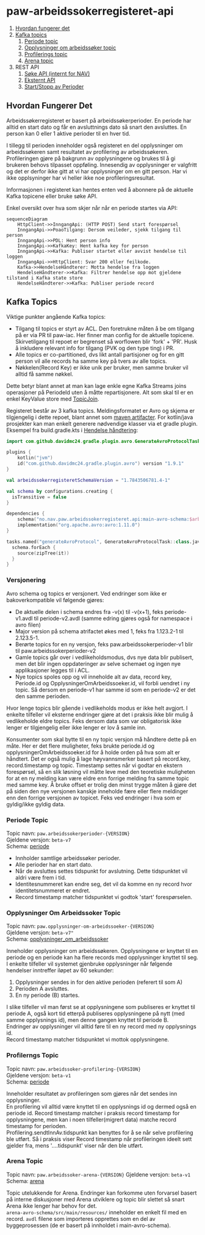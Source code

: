# paw-arbeidssokerregisteret-api
1. [Hvordan fungerer det](#hvordan-fungerer-det)
2. [Kafka topics](#kafka-topics)
   1. [Periode topic](#periode-topic)
   2. [Opplysninger om arbeidssøker topic](#opplysninger-om-arbeidssoker-topic)
   3. [Profilerings topic](#profilerngs-topic)
   4. [Arena topic](#arena-topic)
3. REST API
   1. [Søke API (internt for NAV)](https://github.com/navikt/paw-arbeidssokerregisteret-api-soek)
   2. [Eksternt API](https://github.com/navikt/paw-arbeidssokerregisteret-eksternt-api)
   3. [Start/Stopp av Perioder](https://github.com/navikt/paw-arbeidssokerregisteret-api-inngang)
  
## Hvordan Fungerer Det
Arbeidssøkerregisteret er basert på arbeidssøkerperioder. En periode har alltid en start dato og får en avsluttnings dato så snart den avsluttes. En person kan 0 eller 1 aktive perioder til en hver tid.

I tillegg til perioden inneholder også registeret en del opplysninger om arbeidssøkeren samt resultatet av profilering av arbeidssøkeren. Profileringen gjøre på bakgrunn av opplysningene og brukes til å gi brukeren behovs tilpasset oppføling. Innesendig av opplysninger er valgfritt og det er derfor ikke gitt at vi har opplysninger om en gitt person. Har vi ikke opplsyninger har vi heller ikke noe profileringsresultat.

Informasjonen i registeret kan hentes enten ved å abonnere på de aktuelle Kafka topicene eller bruke søke API.

Enkel oversikt over hva som skjer når når en periode startes via API:
```mermaid
sequenceDiagram
    HttpClient->>InngangApi: (HTTP POST) Send start forespørsel
    InngangApi->>PoaoTilgang: Dersom veileder, sjekk tilgang til person    
    InngangApi->>PDL: Hent person info
    InngangApi->>KafkaKey: Hent kafka key for person
    InngangApi->>Kafka: Publiser startet eller avvist hendelse til loggen
    InngangApi->>HttpClient: Svar 200 eller feilkode.
    Kafka->>HendelseHåndterer: Motta hendelse fra loggen
    HendelseHåndterer->>Kafka: Filtrer hendelse opp mot gjeldene tilstand i Kafka state store
    HendelseHåndterer->>Kafka: Publiser periode record        
```

## Kafka Topics
Viktige punkter angående Kafka topics:
* Tilgang til topics er styrt av ACL. Den foretrukne måten å be om tilgang på er via PR til paw-iac. Her finner man config for de aktuelle topicene. Skirvetilgang til repoet er begrenset så worflowen blir 'fork' + 'PR'. Husk å inkludere relevant info for tilgang (PVK og den type ting) i PR.
* Alle topics er co-partitioned, dvs likt antall partisjoner og for en gitt person vil alle records ha samme key på tvers av alle topics.
* Nøkkelen(Record Key) er ikke unik per bruker, men samme bruker vil alltid få samme nøkkel.

Dette betyr blant annet at man kan lage enkle egne Kafka Streams joins operasjoner på PeriodeId uten å måtte repartisjonere. Alt som skal til er en enkel KeyValue store med [TopicJoin](`helpers/topics_join-v4.avdl`).

Registeret består av 3 kafka topics. Meldingsformatet er Avro og skjema er tilgjengelig i dette repoet, blant annet som [maven artifacter](https://github.com/navikt/paw-arbeidssokerregisteret-api/releases).
For kotlin/java prosjekter kan man enkelt generere nødvendige klasser via et gradle plugin. Eksempel fra build.gradle.kts i [Hendelse håndtering](https://github.com/navikt/paw-arbeidssokerregisteret-event-prosessor):
```kotlin
import com.github.davidmc24.gradle.plugin.avro.GenerateAvroProtocolTask

plugins {
    kotlin("jvm")
    id("com.github.davidmc24.gradle.plugin.avro") version "1.9.1"    
}

val arbeidssokerregisteretSchemaVersion = "1.7843506781.4-1"

val schema by configurations.creating {
  isTransitive = false
}

dependencies {
    schema("no.nav.paw.arbeidssokerregisteret.api:main-avro-schema:$arbeidssokerregisteretSchemaVersion")
    implementation("org.apache.avro:avro:1.11.0")
}

tasks.named("generateAvroProtocol", GenerateAvroProtocolTask::class.java) {
  schema.forEach {
    source(zipTree(it))
  }
}
```

 

### Versjonering
Avro schema og topics er versjonert. Ved endringer som ikke er bakoverkompatible vil følgende gjøres:
* De aktuelle delen i schema endres fra -v(x) til -v(x+1), feks periode-v1.avdl til periode-v2.avdl (samme edring gjøres også for namespace i avro filen)
* Major version på schema atrifactet økes med 1, feks fra 1.123.2-1 til 2.123.5-1.
* Berørte topics for en ny versjon, feks paw.arbeidssokerperioder-v1 blir til paw.arbeidssokerperioder-v2
* Gamle topics går over i vedlikeholdsmodus, dvs nye data blir publisert, men det blir ingen oppdateringer av selve schemaet og ingen nye applikasjoner legges til i ACL. 
* Nye topics spoles opp og vil inneholde alt av data, record key, Periode.id og OpplysningerOmArbeidssoeker.id, vil forbli uendret i ny topic. Så dersom en periode-v1 har samme id som en periode-v2 er det den samme perioden. 

Hvor lenge topics blir gående i vedlikeholds modus er ikke helt avgjort. I enkelte tilfeller vil eksterne endringer gjøre at det i praksis ikke blir mulig å vedlikeholde eldre topics. Feks dersom data som var obligatorisk ikke lenger er tilgjengelig eller ikke lenger er lov å samle inn.

Konsumenter som skal bytte til en ny topic versjon må håndtere dette på en måte. Her er det flere muligheter, feks brukte periode.id og opplysningerOmArbeidssoeker.id for å holde orden på hva som alt er håndtert. Det er også mulig å lage høyvannsmerker basert på record.key, record.timestamp og topic. Timestamp settes når vi godtar en ekstern forespørsel, så en slik løsning vil måtte leve med den teoretiske muligheten for at en ny melding kan være eldre enn forrige melding fra samme topic med samme key. Å bruke offset er trolig den minst trygge måten å gjøre det på siden den nye versjonen kanskje inneholde fære eller flere meldinger enn den forrige versjonen av topicet. Feks ved endringer i hva som er gyldig/ikke gyldig data.

### Periode Topic
Topic navn: `paw.arbeidssokerperioder-{VERSION}`  
Gjeldene versjon: `beta-v7`  
Schema: [periode](main-avro-schema/src/main/resources/periode-v1.avdl)

* Innholder samtlige arbeidssøker perioder.
* Alle perioder har en start dato.
* Når de avsluttes settes tidspunkt for avslutning. Dette tidspunktet vil aldri være frem i tid.
* Identitesnummeret kan endre seg, det vil da komme en ny record hvor identitetsnummeret er endret.
* Record timestamp matcher tidspunktet vi godtok 'start' forespørselen.

### Opplysninger Om Arbeidssoker Topic
Topic navn: `paw.opplysninger-om-arbeidssoeker-{VERSION}`  
Gjeldene versjon: `beta-v7"`  
Schema: [opplysninger_om_arbeidssoker](main-avro-schema/src/main/resources/opplysninger_om_arbeidssoeker-v3.avdl)

Inneholder opplysninger om arbeidssøkeren. Opplysningene er knyttet til en periode og en periode kan ha flere records med opplysninger knyttet til seg. I enkelte tilfeller vil systemet gjenbruke opplysninger når følgende hendelser inntreffer iløpet av 60 sekunder:
1. Opplysninger sendes in for den aktive perioden (referert til som A)
2. Perioden A avsluttes.
3. En ny periode (B) startes.

I slike tilfeller vil man først se at opplysningene som publiseres er knyttet til periode A, også kort tid etterpå publiseres opplysningene på nytt (med samme opplysnings id), men denne gangen knyttet til periode B.  
Endringer av opplysninger vil alltid føre til en ny record med ny opplysnings id.   
Record timestamp matcher tidspunktet vi mottok opplysningene.


### Profilerngs Topic
Topic navn: `paw.arbeidssoker-profilering-{VERSION}`  
Gjeldene versjon: `beta-v1`  
Schema: [periode](main-avro-schema/src/main/resources/profilering-v1.avdl)

Inneholder resultatet av profileringen som gjøres når det sendes inn opplysninger.  
En profilering vil alltid være knyttet til en opplysnings id og dermed også en periode id.
Record timestamp matcher i praksis record timestamp for opplysningene, men kan i noen tilfeller(migrert data) matche record timestamp for perioden.  
Profilering.sendtInnAv.tidspunkt kan benyttes for å se når selve profilering ble utført. Så i praksis viser Record timestamp når profileringen ideelt sett gjelder fra, mens '....tidspunkt' viser når den ble utført. 

### Arena Topic
Topic navn: `paw.arbeidssoker-arena-{VERSION}`
Gjeldene versjon: `beta-v1`
Schema: [arena](arena-avro-schema/src/main/resources/arena-v3.avdl)

Topic utelukkende for Arena. Endringer kan forkomme uten forvarsel basert på interne diskusjoner med Arena utviklere og topic blir slettet så snart Arena ikke lenger har behov for det.  
`arena-avro-schema/src/main/resources/` inneholder en enkelt fil med en record. `avdl` filene som importeres opprettes som en del av byggeprosessen (de er basert på innholdet i main-avro-schema).
